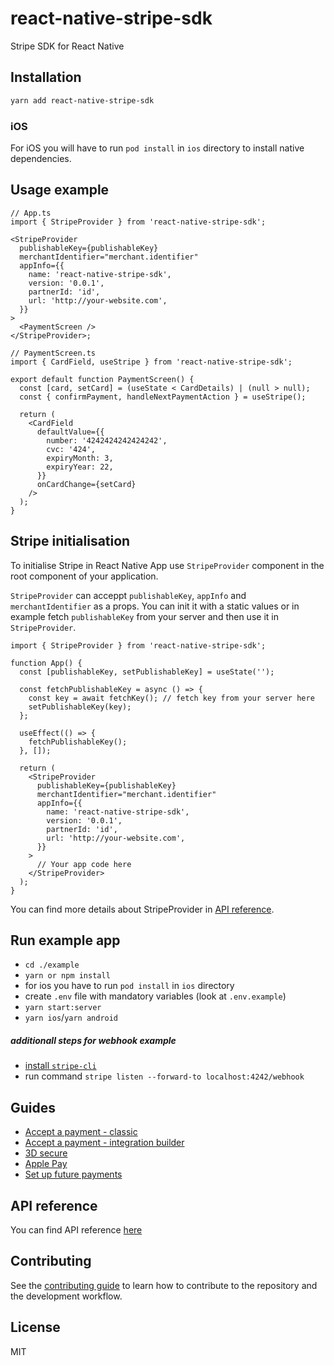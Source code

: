 # react-native-stripe-sdk

Stripe SDK for React Native

## Installation

```sh
yarn add react-native-stripe-sdk
```

### iOS

For iOS you will have to run `pod install` in `ios` directory to install native dependencies.

## Usage example

```tsx
// App.ts
import { StripeProvider } from 'react-native-stripe-sdk';

<StripeProvider
  publishableKey={publishableKey}
  merchantIdentifier="merchant.identifier"
  appInfo={{
    name: 'react-native-stripe-sdk',
    version: '0.0.1',
    partnerId: 'id',
    url: 'http://your-website.com',
  }}
>
  <PaymentScreen />
</StripeProvider>;

// PaymentScreen.ts
import { CardField, useStripe } from 'react-native-stripe-sdk';

export default function PaymentScreen() {
  const [card, setCard] = (useState < CardDetails) | (null > null);
  const { confirmPayment, handleNextPaymentAction } = useStripe();

  return (
    <CardField
      defaultValue={{
        number: '4242424242424242',
        cvc: '424',
        expiryMonth: 3,
        expiryYear: 22,
      }}
      onCardChange={setCard}
    />
  );
}
```

## Stripe initialisation

To initialise Stripe in React Native App use `StripeProvider` component in the root component of your application.

`StripeProvider` can acceppt `publishableKey`, `appInfo` and `merchantIdentifier` as a props. You can init it with a static values or in example fetch `publishableKey` from your server and then use it in `StripeProvider`.

```tsx
import { StripeProvider } from 'react-native-stripe-sdk';

function App() {
  const [publishableKey, setPublishableKey] = useState('');

  const fetchPublishableKey = async () => {
    const key = await fetchKey(); // fetch key from your server here
    setPublishableKey(key);
  };

  useEffect(() => {
    fetchPublishableKey();
  }, []);

  return (
    <StripeProvider
      publishableKey={publishableKey}
      merchantIdentifier="merchant.identifier"
      appInfo={{
        name: 'react-native-stripe-sdk',
        version: '0.0.1',
        partnerId: 'id',
        url: 'http://your-website.com',
      }}
    >
      // Your app code here
    </StripeProvider>
  );
}
```

You can find more details about StripeProvider in [API reference](./docs/reference.md#stripeprovider).

## Run example app

- `cd ./example`
- `yarn or npm install`
- for ios you have to run `pod install` in `ios` directory
- create `.env` file with mandatory variables (look at `.env.example`)
- `yarn start:server`
- `yarn ios`/`yarn android`

##### additionall steps for webhook example

- [install `stripe-cli`](https://stripe.com/docs/stripe-cli)
- run command `stripe listen --forward-to localhost:4242/webhook`

## Guides

- [Accept a payment - classic](./docs/accept-a-payment.md)
- [Accept a payment - integration builder](./docs/accept-a-payment-integration.md)
- [3D secure](./docs/3d-secure.md)
- [Apple Pay](./docs/apple-pay.md)
- [Set up future payments](./docs/set-up-future-payments.md)

## API reference

You can find API reference [here](./docs/reference.md)

## Contributing

See the [contributing guide](CONTRIBUTING.md) to learn how to contribute to the repository and the development workflow.

## License

MIT
